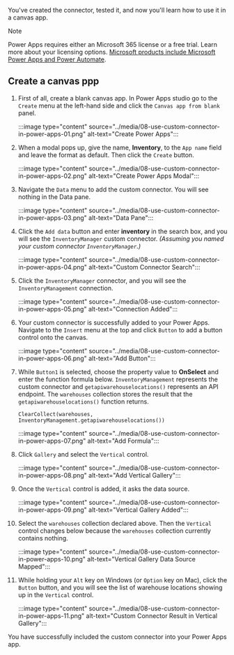 You've created the connector, tested it, and now you'll learn how to use it in a canvas app.

> [!NOTE]
> Power Apps requires either an Microsoft 365 license or a free trial. Learn more about your licensing options. [Microsoft products include Microsoft Power Apps and Power Automate][pa pricing].


## Create a canvas ppp ##

1. First of all, create a blank canvas app. In Power Apps studio go to the `Create` menu at the left-hand side and click the `Canvas app from blank` panel.

    :::image type="content" source="../media/08-use-custom-connector-in-power-apps-01.png" alt-text="Create Power Apps":::

1. When a modal pops up, give the name, **Inventory**, to the `App name` field and leave the format as default. Then click the `Create` button.

    :::image type="content" source="../media/08-use-custom-connector-in-power-apps-02.png" alt-text="Create Power Apps Modal":::

1. Navigate the `Data` menu to add the custom connector. You will see nothing in the Data pane.

    :::image type="content" source="../media/08-use-custom-connector-in-power-apps-03.png" alt-text="Data Pane":::

1. Click the `Add data` button and enter **inventory** in the search box, and you will see the `InventoryManager` custom connector. *(Assuming you named your custom connector `InventoryManager`.)*

    :::image type="content" source="../media/08-use-custom-connector-in-power-apps-04.png" alt-text="Custom Connector Search":::

1. Click the `InventoryManager` connector, and you will see the `InventoryManagement` connection.

    :::image type="content" source="../media/08-use-custom-connector-in-power-apps-05.png" alt-text="Connection Added":::

1. Your custom connector is successfully added to your Power Apps. Navigate to the `Insert` menu at the top and click `Button` to add a button control onto the canvas.

    :::image type="content" source="../media/08-use-custom-connector-in-power-apps-06.png" alt-text="Add Button":::

1. While `Button1` is selected, choose the property value to **OnSelect** and enter the function formula below. `InventoryManagement` represents the custom connector and `getapiwarehouselocations()` represents an API endpoint. The `warehouses` collection stores the result that the `getapiwarehouselocations()` function returns.

    ```powerappsfl
    ClearCollect(warehouses, InventoryManagement.getapiwarehouselocations())
    ```

    :::image type="content" source="../media/08-use-custom-connector-in-power-apps-07.png" alt-text="Add Formula":::

1. Click `Gallery` and select the `Vertical` control.

    :::image type="content" source="../media/08-use-custom-connector-in-power-apps-08.png" alt-text="Add Vertical Gallery":::

1. Once the `Vertical` control is added, it asks the data source.

    :::image type="content" source="../media/08-use-custom-connector-in-power-apps-09.png" alt-text="Vertical Gallery  Added":::

1. Select the `warehouses` collection declared above. Then the `Vertical` control changes below because the `warehouses` collection currently contains nothing.

    :::image type="content" source="../media/08-use-custom-connector-in-power-apps-10.png" alt-text="Vertical Gallery Data Source Mapped":::

1. While holding your `Alt` key on Windows (or `Option` key on Mac), click the `Button` button, and you will see the list of warehouse locations showing up in the `Vertical` control.

    :::image type="content" source="../media/08-use-custom-connector-in-power-apps-11.png" alt-text="Custom Connector Result in Vertical Gallery":::

You have successfully included the custom connector into your Power Apps app.


[pa pricing]: https://docs.microsoft.com/powerapps/administrator/pricing-billing-skus
